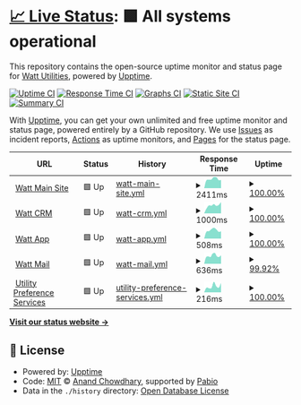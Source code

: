 # [📈 Live Status](https://monitor.watt.co.uk): <!--live status--> **🟩 All systems operational**

This repository contains the open-source uptime monitor and status page for [Watt Utilities](https://watt.co.uk), powered by [Upptime](https://github.com/upptime/upptime).

[![Uptime CI](https://github.com/wattutilities/watt-upptime/workflows/Uptime%20CI/badge.svg)](https://github.com/wattutilities/watt-upptime/actions?query=workflow%3A%22Uptime+CI%22)
[![Response Time CI](https://github.com/wattutilities/watt-upptime/workflows/Response%20Time%20CI/badge.svg)](https://github.com/wattutilities/watt-upptime/actions?query=workflow%3A%22Response+Time+CI%22)
[![Graphs CI](https://github.com/wattutilities/watt-upptime/workflows/Graphs%20CI/badge.svg)](https://github.com/wattutilities/watt-upptime/actions?query=workflow%3A%22Graphs+CI%22)
[![Static Site CI](https://github.com/wattutilities/watt-upptime/workflows/Static%20Site%20CI/badge.svg)](https://github.com/wattutilities/watt-upptime/actions?query=workflow%3A%22Static+Site+CI%22)
[![Summary CI](https://github.com/wattutilities/watt-upptime/workflows/Summary%20CI/badge.svg)](https://github.com/wattutilities/watt-upptime/actions?query=workflow%3A%22Summary+CI%22)

With [Upptime](https://upptime.js.org), you can get your own unlimited and free uptime monitor and status page, powered entirely by a GitHub repository. We use [Issues](https://github.com/wattutilities/watt-upptime/issues) as incident reports, [Actions](https://github.com/wattutilities/watt-upptime/actions) as uptime monitors, and [Pages](https://monitor.watt.co.uk) for the status page.

<!--start: status pages-->
<!-- This summary is generated by Upptime (https://github.com/upptime/upptime) -->
<!-- Do not edit this manually, your changes will be overwritten -->
<!-- prettier-ignore -->
| URL | Status | History | Response Time | Uptime |
| --- | ------ | ------- | ------------- | ------ |
| <img alt="" src="https://icons.duckduckgo.com/ip3/watt.co.uk.ico" height="13"> [Watt Main Site](https://watt.co.uk) | 🟩 Up | [watt-main-site.yml](https://github.com/WattUtilities/watt-upptime/commits/HEAD/history/watt-main-site.yml) | <details><summary><img alt="Response time graph" src="./graphs/watt-main-site/response-time-week.png" height="20"> 2411ms</summary><br><a href="https://monitor.watt.co.uk/history/watt-main-site"><img alt="Response time 2557" src="https://img.shields.io/endpoint?url=https%3A%2F%2Fraw.githubusercontent.com%2FWattUtilities%2Fwatt-upptime%2FHEAD%2Fapi%2Fwatt-main-site%2Fresponse-time.json"></a><br><a href="https://monitor.watt.co.uk/history/watt-main-site"><img alt="24-hour response time 2167" src="https://img.shields.io/endpoint?url=https%3A%2F%2Fraw.githubusercontent.com%2FWattUtilities%2Fwatt-upptime%2FHEAD%2Fapi%2Fwatt-main-site%2Fresponse-time-day.json"></a><br><a href="https://monitor.watt.co.uk/history/watt-main-site"><img alt="7-day response time 2411" src="https://img.shields.io/endpoint?url=https%3A%2F%2Fraw.githubusercontent.com%2FWattUtilities%2Fwatt-upptime%2FHEAD%2Fapi%2Fwatt-main-site%2Fresponse-time-week.json"></a><br><a href="https://monitor.watt.co.uk/history/watt-main-site"><img alt="30-day response time 2395" src="https://img.shields.io/endpoint?url=https%3A%2F%2Fraw.githubusercontent.com%2FWattUtilities%2Fwatt-upptime%2FHEAD%2Fapi%2Fwatt-main-site%2Fresponse-time-month.json"></a><br><a href="https://monitor.watt.co.uk/history/watt-main-site"><img alt="1-year response time 2557" src="https://img.shields.io/endpoint?url=https%3A%2F%2Fraw.githubusercontent.com%2FWattUtilities%2Fwatt-upptime%2FHEAD%2Fapi%2Fwatt-main-site%2Fresponse-time-year.json"></a></details> | <details><summary><a href="https://monitor.watt.co.uk/history/watt-main-site">100.00%</a></summary><a href="https://monitor.watt.co.uk/history/watt-main-site"><img alt="All-time uptime 99.83%" src="https://img.shields.io/endpoint?url=https%3A%2F%2Fraw.githubusercontent.com%2FWattUtilities%2Fwatt-upptime%2FHEAD%2Fapi%2Fwatt-main-site%2Fuptime.json"></a><br><a href="https://monitor.watt.co.uk/history/watt-main-site"><img alt="24-hour uptime 100.00%" src="https://img.shields.io/endpoint?url=https%3A%2F%2Fraw.githubusercontent.com%2FWattUtilities%2Fwatt-upptime%2FHEAD%2Fapi%2Fwatt-main-site%2Fuptime-day.json"></a><br><a href="https://monitor.watt.co.uk/history/watt-main-site"><img alt="7-day uptime 100.00%" src="https://img.shields.io/endpoint?url=https%3A%2F%2Fraw.githubusercontent.com%2FWattUtilities%2Fwatt-upptime%2FHEAD%2Fapi%2Fwatt-main-site%2Fuptime-week.json"></a><br><a href="https://monitor.watt.co.uk/history/watt-main-site"><img alt="30-day uptime 99.75%" src="https://img.shields.io/endpoint?url=https%3A%2F%2Fraw.githubusercontent.com%2FWattUtilities%2Fwatt-upptime%2FHEAD%2Fapi%2Fwatt-main-site%2Fuptime-month.json"></a><br><a href="https://monitor.watt.co.uk/history/watt-main-site"><img alt="1-year uptime 99.83%" src="https://img.shields.io/endpoint?url=https%3A%2F%2Fraw.githubusercontent.com%2FWattUtilities%2Fwatt-upptime%2FHEAD%2Fapi%2Fwatt-main-site%2Fuptime-year.json"></a></details>
| <img alt="" src="https://icons.duckduckgo.com/ip3/crm.watt.co.uk.ico" height="13"> [Watt CRM](https://crm.watt.co.uk) | 🟩 Up | [watt-crm.yml](https://github.com/WattUtilities/watt-upptime/commits/HEAD/history/watt-crm.yml) | <details><summary><img alt="Response time graph" src="./graphs/watt-crm/response-time-week.png" height="20"> 1000ms</summary><br><a href="https://monitor.watt.co.uk/history/watt-crm"><img alt="Response time 976" src="https://img.shields.io/endpoint?url=https%3A%2F%2Fraw.githubusercontent.com%2FWattUtilities%2Fwatt-upptime%2FHEAD%2Fapi%2Fwatt-crm%2Fresponse-time.json"></a><br><a href="https://monitor.watt.co.uk/history/watt-crm"><img alt="24-hour response time 1387" src="https://img.shields.io/endpoint?url=https%3A%2F%2Fraw.githubusercontent.com%2FWattUtilities%2Fwatt-upptime%2FHEAD%2Fapi%2Fwatt-crm%2Fresponse-time-day.json"></a><br><a href="https://monitor.watt.co.uk/history/watt-crm"><img alt="7-day response time 1000" src="https://img.shields.io/endpoint?url=https%3A%2F%2Fraw.githubusercontent.com%2FWattUtilities%2Fwatt-upptime%2FHEAD%2Fapi%2Fwatt-crm%2Fresponse-time-week.json"></a><br><a href="https://monitor.watt.co.uk/history/watt-crm"><img alt="30-day response time 975" src="https://img.shields.io/endpoint?url=https%3A%2F%2Fraw.githubusercontent.com%2FWattUtilities%2Fwatt-upptime%2FHEAD%2Fapi%2Fwatt-crm%2Fresponse-time-month.json"></a><br><a href="https://monitor.watt.co.uk/history/watt-crm"><img alt="1-year response time 976" src="https://img.shields.io/endpoint?url=https%3A%2F%2Fraw.githubusercontent.com%2FWattUtilities%2Fwatt-upptime%2FHEAD%2Fapi%2Fwatt-crm%2Fresponse-time-year.json"></a></details> | <details><summary><a href="https://monitor.watt.co.uk/history/watt-crm">100.00%</a></summary><a href="https://monitor.watt.co.uk/history/watt-crm"><img alt="All-time uptime 97.62%" src="https://img.shields.io/endpoint?url=https%3A%2F%2Fraw.githubusercontent.com%2FWattUtilities%2Fwatt-upptime%2FHEAD%2Fapi%2Fwatt-crm%2Fuptime.json"></a><br><a href="https://monitor.watt.co.uk/history/watt-crm"><img alt="24-hour uptime 100.00%" src="https://img.shields.io/endpoint?url=https%3A%2F%2Fraw.githubusercontent.com%2FWattUtilities%2Fwatt-upptime%2FHEAD%2Fapi%2Fwatt-crm%2Fuptime-day.json"></a><br><a href="https://monitor.watt.co.uk/history/watt-crm"><img alt="7-day uptime 100.00%" src="https://img.shields.io/endpoint?url=https%3A%2F%2Fraw.githubusercontent.com%2FWattUtilities%2Fwatt-upptime%2FHEAD%2Fapi%2Fwatt-crm%2Fuptime-week.json"></a><br><a href="https://monitor.watt.co.uk/history/watt-crm"><img alt="30-day uptime 100.00%" src="https://img.shields.io/endpoint?url=https%3A%2F%2Fraw.githubusercontent.com%2FWattUtilities%2Fwatt-upptime%2FHEAD%2Fapi%2Fwatt-crm%2Fuptime-month.json"></a><br><a href="https://monitor.watt.co.uk/history/watt-crm"><img alt="1-year uptime 97.62%" src="https://img.shields.io/endpoint?url=https%3A%2F%2Fraw.githubusercontent.com%2FWattUtilities%2Fwatt-upptime%2FHEAD%2Fapi%2Fwatt-crm%2Fuptime-year.json"></a></details>
| <img alt="" src="https://icons.duckduckgo.com/ip3/app.watt.co.uk.ico" height="13"> [Watt App](https://app.watt.co.uk) | 🟩 Up | [watt-app.yml](https://github.com/WattUtilities/watt-upptime/commits/HEAD/history/watt-app.yml) | <details><summary><img alt="Response time graph" src="./graphs/watt-app/response-time-week.png" height="20"> 508ms</summary><br><a href="https://monitor.watt.co.uk/history/watt-app"><img alt="Response time 630" src="https://img.shields.io/endpoint?url=https%3A%2F%2Fraw.githubusercontent.com%2FWattUtilities%2Fwatt-upptime%2FHEAD%2Fapi%2Fwatt-app%2Fresponse-time.json"></a><br><a href="https://monitor.watt.co.uk/history/watt-app"><img alt="24-hour response time 441" src="https://img.shields.io/endpoint?url=https%3A%2F%2Fraw.githubusercontent.com%2FWattUtilities%2Fwatt-upptime%2FHEAD%2Fapi%2Fwatt-app%2Fresponse-time-day.json"></a><br><a href="https://monitor.watt.co.uk/history/watt-app"><img alt="7-day response time 508" src="https://img.shields.io/endpoint?url=https%3A%2F%2Fraw.githubusercontent.com%2FWattUtilities%2Fwatt-upptime%2FHEAD%2Fapi%2Fwatt-app%2Fresponse-time-week.json"></a><br><a href="https://monitor.watt.co.uk/history/watt-app"><img alt="30-day response time 603" src="https://img.shields.io/endpoint?url=https%3A%2F%2Fraw.githubusercontent.com%2FWattUtilities%2Fwatt-upptime%2FHEAD%2Fapi%2Fwatt-app%2Fresponse-time-month.json"></a><br><a href="https://monitor.watt.co.uk/history/watt-app"><img alt="1-year response time 630" src="https://img.shields.io/endpoint?url=https%3A%2F%2Fraw.githubusercontent.com%2FWattUtilities%2Fwatt-upptime%2FHEAD%2Fapi%2Fwatt-app%2Fresponse-time-year.json"></a></details> | <details><summary><a href="https://monitor.watt.co.uk/history/watt-app">100.00%</a></summary><a href="https://monitor.watt.co.uk/history/watt-app"><img alt="All-time uptime 100.00%" src="https://img.shields.io/endpoint?url=https%3A%2F%2Fraw.githubusercontent.com%2FWattUtilities%2Fwatt-upptime%2FHEAD%2Fapi%2Fwatt-app%2Fuptime.json"></a><br><a href="https://monitor.watt.co.uk/history/watt-app"><img alt="24-hour uptime 100.00%" src="https://img.shields.io/endpoint?url=https%3A%2F%2Fraw.githubusercontent.com%2FWattUtilities%2Fwatt-upptime%2FHEAD%2Fapi%2Fwatt-app%2Fuptime-day.json"></a><br><a href="https://monitor.watt.co.uk/history/watt-app"><img alt="7-day uptime 100.00%" src="https://img.shields.io/endpoint?url=https%3A%2F%2Fraw.githubusercontent.com%2FWattUtilities%2Fwatt-upptime%2FHEAD%2Fapi%2Fwatt-app%2Fuptime-week.json"></a><br><a href="https://monitor.watt.co.uk/history/watt-app"><img alt="30-day uptime 100.00%" src="https://img.shields.io/endpoint?url=https%3A%2F%2Fraw.githubusercontent.com%2FWattUtilities%2Fwatt-upptime%2FHEAD%2Fapi%2Fwatt-app%2Fuptime-month.json"></a><br><a href="https://monitor.watt.co.uk/history/watt-app"><img alt="1-year uptime 100.00%" src="https://img.shields.io/endpoint?url=https%3A%2F%2Fraw.githubusercontent.com%2FWattUtilities%2Fwatt-upptime%2FHEAD%2Fapi%2Fwatt-app%2Fuptime-year.json"></a></details>
| <img alt="" src="https://icons.duckduckgo.com/ip3/mail.watt.co.uk.ico" height="13"> [Watt Mail](https://mail.watt.co.uk) | 🟩 Up | [watt-mail.yml](https://github.com/WattUtilities/watt-upptime/commits/HEAD/history/watt-mail.yml) | <details><summary><img alt="Response time graph" src="./graphs/watt-mail/response-time-week.png" height="20"> 636ms</summary><br><a href="https://monitor.watt.co.uk/history/watt-mail"><img alt="Response time 648" src="https://img.shields.io/endpoint?url=https%3A%2F%2Fraw.githubusercontent.com%2FWattUtilities%2Fwatt-upptime%2FHEAD%2Fapi%2Fwatt-mail%2Fresponse-time.json"></a><br><a href="https://monitor.watt.co.uk/history/watt-mail"><img alt="24-hour response time 668" src="https://img.shields.io/endpoint?url=https%3A%2F%2Fraw.githubusercontent.com%2FWattUtilities%2Fwatt-upptime%2FHEAD%2Fapi%2Fwatt-mail%2Fresponse-time-day.json"></a><br><a href="https://monitor.watt.co.uk/history/watt-mail"><img alt="7-day response time 636" src="https://img.shields.io/endpoint?url=https%3A%2F%2Fraw.githubusercontent.com%2FWattUtilities%2Fwatt-upptime%2FHEAD%2Fapi%2Fwatt-mail%2Fresponse-time-week.json"></a><br><a href="https://monitor.watt.co.uk/history/watt-mail"><img alt="30-day response time 627" src="https://img.shields.io/endpoint?url=https%3A%2F%2Fraw.githubusercontent.com%2FWattUtilities%2Fwatt-upptime%2FHEAD%2Fapi%2Fwatt-mail%2Fresponse-time-month.json"></a><br><a href="https://monitor.watt.co.uk/history/watt-mail"><img alt="1-year response time 648" src="https://img.shields.io/endpoint?url=https%3A%2F%2Fraw.githubusercontent.com%2FWattUtilities%2Fwatt-upptime%2FHEAD%2Fapi%2Fwatt-mail%2Fresponse-time-year.json"></a></details> | <details><summary><a href="https://monitor.watt.co.uk/history/watt-mail">99.92%</a></summary><a href="https://monitor.watt.co.uk/history/watt-mail"><img alt="All-time uptime 99.99%" src="https://img.shields.io/endpoint?url=https%3A%2F%2Fraw.githubusercontent.com%2FWattUtilities%2Fwatt-upptime%2FHEAD%2Fapi%2Fwatt-mail%2Fuptime.json"></a><br><a href="https://monitor.watt.co.uk/history/watt-mail"><img alt="24-hour uptime 100.00%" src="https://img.shields.io/endpoint?url=https%3A%2F%2Fraw.githubusercontent.com%2FWattUtilities%2Fwatt-upptime%2FHEAD%2Fapi%2Fwatt-mail%2Fuptime-day.json"></a><br><a href="https://monitor.watt.co.uk/history/watt-mail"><img alt="7-day uptime 99.92%" src="https://img.shields.io/endpoint?url=https%3A%2F%2Fraw.githubusercontent.com%2FWattUtilities%2Fwatt-upptime%2FHEAD%2Fapi%2Fwatt-mail%2Fuptime-week.json"></a><br><a href="https://monitor.watt.co.uk/history/watt-mail"><img alt="30-day uptime 99.98%" src="https://img.shields.io/endpoint?url=https%3A%2F%2Fraw.githubusercontent.com%2FWattUtilities%2Fwatt-upptime%2FHEAD%2Fapi%2Fwatt-mail%2Fuptime-month.json"></a><br><a href="https://monitor.watt.co.uk/history/watt-mail"><img alt="1-year uptime 99.99%" src="https://img.shields.io/endpoint?url=https%3A%2F%2Fraw.githubusercontent.com%2FWattUtilities%2Fwatt-upptime%2FHEAD%2Fapi%2Fwatt-mail%2Fuptime-year.json"></a></details>
| <img alt="" src="https://icons.duckduckgo.com/ip3/www.utilitypreferenceservices.co.uk.ico" height="13"> [Utility Preference Services](https://www.utilitypreferenceservices.co.uk/) | 🟩 Up | [utility-preference-services.yml](https://github.com/WattUtilities/watt-upptime/commits/HEAD/history/utility-preference-services.yml) | <details><summary><img alt="Response time graph" src="./graphs/utility-preference-services/response-time-week.png" height="20"> 216ms</summary><br><a href="https://monitor.watt.co.uk/history/utility-preference-services"><img alt="Response time 223" src="https://img.shields.io/endpoint?url=https%3A%2F%2Fraw.githubusercontent.com%2FWattUtilities%2Fwatt-upptime%2FHEAD%2Fapi%2Futility-preference-services%2Fresponse-time.json"></a><br><a href="https://monitor.watt.co.uk/history/utility-preference-services"><img alt="24-hour response time 326" src="https://img.shields.io/endpoint?url=https%3A%2F%2Fraw.githubusercontent.com%2FWattUtilities%2Fwatt-upptime%2FHEAD%2Fapi%2Futility-preference-services%2Fresponse-time-day.json"></a><br><a href="https://monitor.watt.co.uk/history/utility-preference-services"><img alt="7-day response time 216" src="https://img.shields.io/endpoint?url=https%3A%2F%2Fraw.githubusercontent.com%2FWattUtilities%2Fwatt-upptime%2FHEAD%2Fapi%2Futility-preference-services%2Fresponse-time-week.json"></a><br><a href="https://monitor.watt.co.uk/history/utility-preference-services"><img alt="30-day response time 211" src="https://img.shields.io/endpoint?url=https%3A%2F%2Fraw.githubusercontent.com%2FWattUtilities%2Fwatt-upptime%2FHEAD%2Fapi%2Futility-preference-services%2Fresponse-time-month.json"></a><br><a href="https://monitor.watt.co.uk/history/utility-preference-services"><img alt="1-year response time 223" src="https://img.shields.io/endpoint?url=https%3A%2F%2Fraw.githubusercontent.com%2FWattUtilities%2Fwatt-upptime%2FHEAD%2Fapi%2Futility-preference-services%2Fresponse-time-year.json"></a></details> | <details><summary><a href="https://monitor.watt.co.uk/history/utility-preference-services">100.00%</a></summary><a href="https://monitor.watt.co.uk/history/utility-preference-services"><img alt="All-time uptime 99.99%" src="https://img.shields.io/endpoint?url=https%3A%2F%2Fraw.githubusercontent.com%2FWattUtilities%2Fwatt-upptime%2FHEAD%2Fapi%2Futility-preference-services%2Fuptime.json"></a><br><a href="https://monitor.watt.co.uk/history/utility-preference-services"><img alt="24-hour uptime 100.00%" src="https://img.shields.io/endpoint?url=https%3A%2F%2Fraw.githubusercontent.com%2FWattUtilities%2Fwatt-upptime%2FHEAD%2Fapi%2Futility-preference-services%2Fuptime-day.json"></a><br><a href="https://monitor.watt.co.uk/history/utility-preference-services"><img alt="7-day uptime 100.00%" src="https://img.shields.io/endpoint?url=https%3A%2F%2Fraw.githubusercontent.com%2FWattUtilities%2Fwatt-upptime%2FHEAD%2Fapi%2Futility-preference-services%2Fuptime-week.json"></a><br><a href="https://monitor.watt.co.uk/history/utility-preference-services"><img alt="30-day uptime 99.98%" src="https://img.shields.io/endpoint?url=https%3A%2F%2Fraw.githubusercontent.com%2FWattUtilities%2Fwatt-upptime%2FHEAD%2Fapi%2Futility-preference-services%2Fuptime-month.json"></a><br><a href="https://monitor.watt.co.uk/history/utility-preference-services"><img alt="1-year uptime 99.99%" src="https://img.shields.io/endpoint?url=https%3A%2F%2Fraw.githubusercontent.com%2FWattUtilities%2Fwatt-upptime%2FHEAD%2Fapi%2Futility-preference-services%2Fuptime-year.json"></a></details>

<!--end: status pages-->

[**Visit our status website →**](https://monitor.watt.co.uk)

## 📄 License

- Powered by: [Upptime](https://github.com/upptime/upptime)
- Code: [MIT](./LICENSE) © [Anand Chowdhary](https://anandchowdhary.com), supported by [Pabio](https://pabio.com)
- Data in the `./history` directory: [Open Database License](https://opendatacommons.org/licenses/odbl/1-0/)
